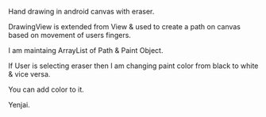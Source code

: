 Hand drawing in android canvas with eraser.

DrawingView is extended from View & used to create a path on canvas based on movement of users fingers.

I am maintaing ArrayList of Path & Paint Object.

If User is selecting eraser then I am changing paint color from black to white & vice versa.

You can add color to it.

Yenjai.
